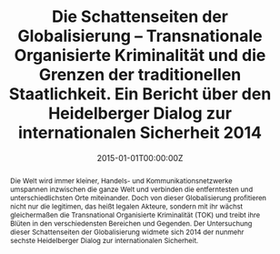 ---
title: "Die Schattenseiten der Globalisierung – Transnationale Organisierte Kriminalität und die Grenzen der traditionellen Staatlichkeit. Ein Bericht über den Heidelberger Dialog zur internationalen Sicherheit 2014"
authors: 
- Stefan Artmann
- Anika Bergmann
- Sebastian Cujai
- Stefan Steiger 
- Philipp Tybus
date: "2015-01-01T00:00:00Z"
doi: "10.1007/s12399-014-0475-z"
publication: "*Zeitschrift für Außen- und Sicherheitspolitik*, 8(1), 127-132"
publication_types: ["2"]
abstract: "Die Welt wird immer kleiner, Handels- und Kommunikationsnetzwerke umspannen inzwischen die ganze Welt und verbinden die entferntesten und unterschiedlichsten Orte miteinander. Doch von dieser Globalisierung profitieren nicht nur die legitimen, das heißt legalen Akteure, sondern mit ihr wächst gleichermaßen die Transnational Organisierte Kriminalität (TOK) und treibt ihre Blüten in den verschiedensten Bereichen und Gegenden. Der Untersuchung dieser Schattenseiten der Globalisierung widmete sich 2014 der nunmehr sechste Heidelberger Dialog zur internationalen Sicherheit."
---